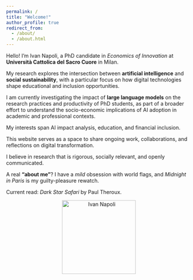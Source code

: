 ```yaml
---
permalink: /
title: "Welcome!"
author_profile: true
redirect_from: 
  - /about/
  - /about.html
---
```



Hello! I’m Ivan Napoli, a PhD candidate in *Economics of Innovation* at **Università Cattolica del Sacro Cuore** in Milan.

My research explores the intersection between **artificial intelligence** and **social sustainability**, with a particular focus on how digital technologies shape educational and inclusion opportunities.

I am currently investigating the impact of **large language models** on the research practices and productivity of PhD students, as part of a broader effort to understand the socio-economic implications of AI adoption in academic and professional contexts.

My interests span AI impact analysis, education, and financial inclusion.

This website serves as a space to share ongoing work, collaborations, and reflections on digital transformation.  

I believe in research that is rigorous, socially relevant, and openly communicated.

A real **“about me”**? I have a *mild* obsession with world flags, and *Midnight in Paris* is my guilty-pleasure rewatch.  

Current read: *Dark Star Safari* by Paul Theroux.
<p align="center">
  <a href="https://www.bbc.co.uk/programmes/b039bg5h" target="_blank">
    <img src="{{ '/images/book.jpg' | relative_url }}" alt="Ivan Napoli" width="200px" />
  </a>
</p>
